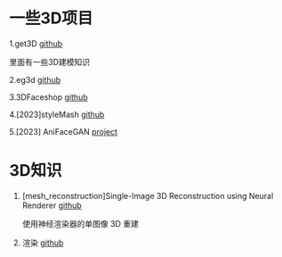 # 一些3D项目

1.get3D [github](https://github.com/nv-tlabs/GET3D)

里面有一些3D建模知识

2.eg3d [github](https://github.com/NVlabs/eg3d) 

3.3DFaceshop [github](https://github.com/junshutang/3DFaceShop)

4.[2023]styleMash [github](https://github.com/StelaBou/StyleMask)

5.[2023]  AniFaceGAN [project](https://yuewuhkust.github.io/AniFaceGAN/) 



# 3D知识

1. [mesh_reconstruction]Single-Image 3D Reconstruction using Neural Renderer [github](https://github.com/hiroharu-kato/mesh_reconstruction)

   使用神经渲染器的单图像 3D 重建
   
2. 渲染 [github](https://github.com/ssloy/tinyrenderer)



